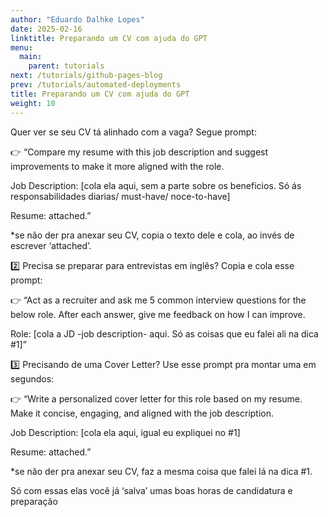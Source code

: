 ```yaml
---
author: "Eduardo Dalhke Lopes"
date: 2025-02-16
linktitle: Preparando um CV com ajuda do GPT
menu:
  main:
    parent: tutorials
next: /tutorials/github-pages-blog
prev: /tutorials/automated-deployments
title: Preparando um CV com ajuda do GPT
weight: 10
---
```



 Quer ver se seu CV tá alinhado com a vaga? Segue prompt:

👉 “Compare my resume with this job description and suggest improvements to make it more aligned with the role.

Job Description: [cola ela aqui, sem a parte sobre os beneficios. Só ás responsabilidades diarias/ must-have/ noce-to-have]

Resume: attached.”

*se não der pra anexar seu CV, copia o texto dele e cola, ao invés de escrever ‘attached’.


2️⃣ Precisa se preparar para entrevistas em inglês? Copia e cola esse prompt:

👉 “Act as a recruiter and ask me 5 common interview questions for the below role. After each answer, give me feedback on how I can improve.

Role: [cola a JD -job description- aqui. Só as coisas que eu falei ali na dica #1]”


3️⃣ Precisando de uma Cover Letter? Use esse prompt pra montar uma em segundos: 

👉 “Write a personalized cover letter for this role based on my resume. Make it concise, engaging, and aligned with the job description.

Job Description: [cola ela aqui, igual eu expliquei no #1] 

Resume: attached.”

*se não der pra anexar seu CV, faz a mesma coisa que falei lá na dica #1.


Só com essas elas você já ‘salva’ umas boas horas de candidatura e preparação